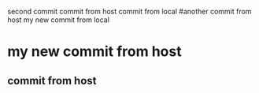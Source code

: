 

second commit
commit from host
commit from local
#another commit from host
my new commit from local
# my new commit from host
## commit from host
